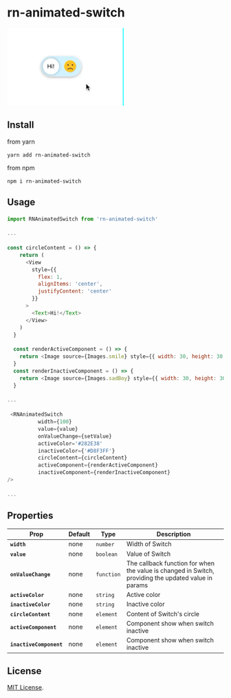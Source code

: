 # rn-animated-switch

![preview](https://github.com/TranTuan520/rn-animated-switch/blob/dev/src/Images/preview.gif)

## Install

from yarn

```
yarn add rn-animated-switch
```

from npm

```
npm i rn-animated-switch
```

## Usage

```js
import RNAnimatedSwitch from 'rn-animated-switch'

...

const circleContent = () => {
    return (
      <View
        style={{
          flex: 1,
          alignItems: 'center',
          justifyContent: 'center'
        }}
      >
        <Text>Hi!</Text>
      </View>
    )
  }

  const renderActiveComponent = () => {
    return <Image source={Images.smile} style={{ width: 30, height: 30 }} />
  }
  const renderInactiveComponent = () => {
    return <Image source={Images.sadBoy} style={{ width: 30, height: 30 }} />
  }

...

 <RNAnimatedSwitch
          width={100}
          value={value}
          onValueChange={setValue}
          activeColor='#282E38'
          inactiveColor={'#D8F3FF'}
          circleContent={circleContent}
          activeComponent={renderActiveComponent}
          inactiveComponent={renderInactiveComponent}
/>

...
```

## Properties

| Prop                    | Default | Type       | Description                                                                                          |
| ----------------------- | ------- | ---------- | ---------------------------------------------------------------------------------------------------- |
| **`width`**             | none    | `number`   | Width of Switch                                                                                      |
| **`value`**             | none    | `boolean`  | Value of Switch                                                                                      |
| **`onValueChange`**     | none    | `function` | The callback function for when the value is changed in Switch, providing the updated value in params |
| **`activeColor`**       | none    | `string`   | Active color                                                                                         |
| **`inactiveColor`**     | none    | `string`   | Inactive color                                                                                       |
| **`circleContent`**     | none    | `element`  | Content of Switch's circle                                                                           |
| **`activeComponent`**   | none    | `element`  | Component show when switch inactive                                                                  |
| **`inactiveComponent`** | none    | `element`  | Component show when switch inactive                                                                  |

## License

[MIT License](http://opensource.org/licenses/mit-license.html).
